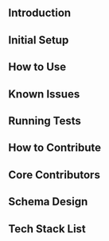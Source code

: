 ## Introduction
## Initial Setup
## How to Use
## Known Issues
## Running Tests
## How to Contribute
## Core Contributors
## Schema Design
## Tech Stack List